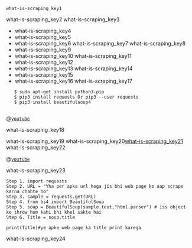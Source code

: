 ```ngMeta
what-is-scraping_key1
```

what-is-scraping_key2
what-is-scraping_key3
- what-is-scraping_key4
- what-is-scraping_key5
- what-is-scraping_key6
what-is-scraping_key7
what-is-scraping_key8
- what-is-scraping_key9
- what-is-scraping_key10
what-is-scraping_key11
- what-is-scraping_key12
- what-is-scraping_key13
what-is-scraping_key14
- what-is-scraping_key15
- what-is-scraping_key16
what-is-scraping_key17
```
   $ sudo apt-get install python3-pip
   $ pip3 install requests Or pip3 --user requests
   $ pip3 install beautifulsoup4
   
```
@[`youtube`](https://youtu.be/9sG87-w7wVQ)

what-is-scraping_key18


what-is-scraping_key19
what-is-scraping_key20[what-is-scraping_key21](https://www.`python`forbeginners.com/beautifulsoup/beautifulsoup-4-`python`)
what-is-scraping_key22

@[`youtube`](https://youtu.be/3lPijXMLF6U)

what-is-scraping_key23

 
```
Step 1. import requests
Step 2. URL = "Yha per apka url hoga jis bhi web page ko aap scrape karna chahte ho"
Step 3. sample = requests.get(URL)
Step 4. from bs4 import BeautifulSoup
Step 5. soup = BeautifulSoup(sample.text,"html.parser") # iss object ke throw hum kahi bhi khel sakte hai
Step 6. Title = soup.title

print(Title)#ye apke web page ka title print karega
```
what-is-scraping_key24
